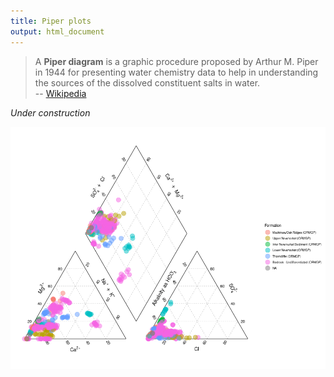```yaml
---
title: Piper plots
output: html_document
---
```



> A **Piper diagram** is a graphic procedure proposed by Arthur M. Piper in 1944 for presenting water chemistry data to help in understanding the sources of the dissolved constituent salts in water. \
-- [Wikipedia](https://en.wikipedia.org/wiki/Piper_diagram)


*Under construction*

![](fig/piper.png)
